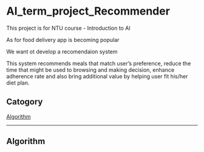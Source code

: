 # AI_term_project_Recommender

This project is for NTU course - Introduction to AI

As for food delivery app is becoming popular

We want ot develop a recomendaion system

This system recommends meals that match user’s preference, reduce the time that might be used to browsing and making decision, enhance adherence rate and also bring additional value by helping user fit his/her diet plan. 

## Catogory

<a href='#algorithm'>Algorithm</a>

---
## <p id=algorithm>Algorithm</p>
